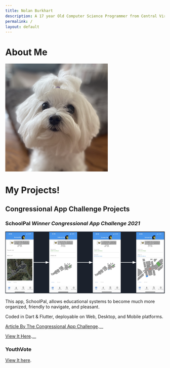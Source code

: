 ```yaml
---
title: Nolan Burkhart
description: A 17 year Old Computer Science Programmer from Central Virginia
permalink: /
layout: default
---
```


# About Me

![](assets/avatar.png)

# My Projects!

## Congressional App Challenge Projects

### SchoolPal _Winner Congressional App Challenge 2021_

![](assets/schoolpal.png)

This app, SchoolPal, allows educational systems to become much more organized, friendly to navigate, and pleasant.

Coded in Dart & Flutter, deployable on Web, Desktop, and Mobile platforms.

[Article By The Congressional App Challenge](https://www.congressionalappchallenge.us/21-va05/).__

[View It Here](./schoolpal/).__

### YouthVote


[View It here](./schoolpal/map).

